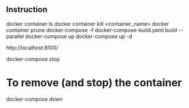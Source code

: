 ## Instruction
docker container ls
docker container kill <container_name>
docker container prune
docker-compose -f docker-compose-build.yaml build --parallel
docker-compose up
docker-compose up -d 

http://localhost:8100/


docker-compose stop
# To remove (and stop) the container
docker-compose down